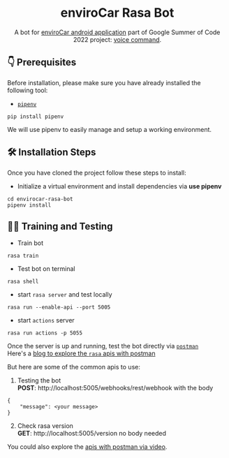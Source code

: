 <h1 align="center">enviroCar Rasa Bot</h1>
<p align="center">A bot for <a href="https://github.com/enviroCar/enviroCar-app">enviroCar android application</a> part of Google Summer of Code 2022 project: <a href="https://summerofcode.withgoogle.com/programs/2022/projects/xXN12jAU">voice command</a>.</p>

## 👇 Prerequisites

Before installation, please make sure you have already installed the following tool:

- [``pipenv``](https://pypi.org/project/pipenv/)  
```
pip install pipenv
```
We will use pipenv to easily manage and setup a working environment. 

## 🛠️ Installation Steps
Once you have cloned the project follow these steps to install:

- Initialize a virtual environment and install dependencies via **use pipenv**

```
cd envirocar-rasa-bot
pipenv install
```

## 🧑‍💻 Training and Testing
- Train bot
```
rasa train
```
- Test bot on terminal
```
rasa shell
```
- start ``rasa server`` and test locally
```
rasa run --enable-api --port 5005
```
- start `actions` server
```
rasa run actions -p 5055
```
Once the server is up and running, test the bot directly via [``postman``](https://www.postman.com/)  
Here's a [blog to explore the ``rasa`` apis with postman](https://rasa.com/blog/explore-rasa-apis-with-postman/)

But here are some of the common apis to use:

1. Testing the bot  
**POST**: http://localhost:5005/webhooks/rest/webhook with the body
```
{
    "message": <your message>
}
```

2. Check rasa version  
**GET**: http://localhost:5005/version no body needed

You could also explore the [apis with postman via video](https://www.youtube.com/watch?v=usHTraJTPyQ&list=PL75e0qA87dlHogEVKnBJLhqyaZKDg2f0W).  
